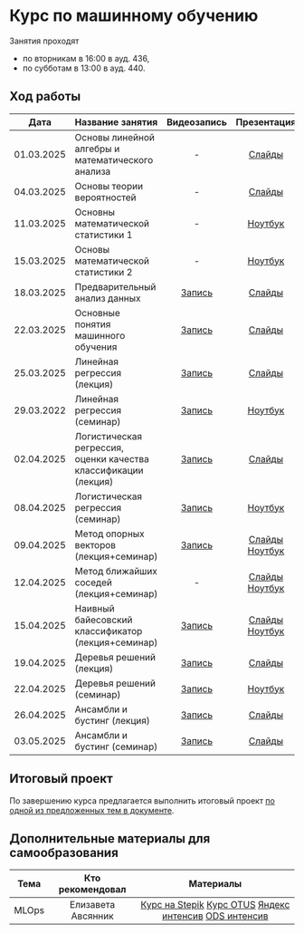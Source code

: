 # Курс по машинному обучению

Занятия проходят
- по вторникам в 16:00 в ауд. 436,
- по субботам в 13:00 в ауд. 440.

## Ход работы

| Дата   | Название занятия       | Видеозапись  | Презентация  | Домашка                  |
|:------:|:-----------------------|:------------:|:------------:|:------------------------:|
| 01.03.2025 | Основы линейной алгебры и математического анализа | - | [Слайды](01_Основы_линейной_алгебры_и_математического_анализа/Машинное_обучение_01.pdf) | - |
| 04.03.2025 | Основы теории вероятностей | - | [Слайды](02_Основы_теории_вероятностей/Машинное_обучение_02.pdf) | - |
| 11.03.2025 | Основны математической статистики 1 | - | [Ноутбук](03_Основы_математической_статистики_1/math.stat.ipynb) | - |
| 15.03.2025 | Основы математической статистики 2 | - | [Ноутбук](04_Основы_математической_статистики_2/math.stat2.ipynb) | [Задание](Домашние_задания/01_Основы_статистического_анализа/)| 
| 18.03.2025 | Предварительный анализ данных | [Запись](https://youtu.be/-60BZOVtElQ?feature=shared) | [Слайды](05_Предварительный_анализ_данных/Машинное_обучение_05.pdf) | [Задание](Домашние_задания/02_Предварительный_анализ_данных/) |  
| 22.03.2025 | Основные понятия машинного обучения | [Запись](https://youtu.be/r_NFsDiCygY?feature=shared) | [Слайды](06_Основные_понятия_машинного_обучения/Машинное_обучение_06.pdf) | - | 
| 25.03.2025 | Линейная регрессия (лекция) | [Запись](https://youtu.be/nmM98SZzp1E?feature=shared) | [Слайды](07_Линейная_регрессия_теория/Машинное_обучение_07.pdf) | - | 
| 29.03.2022 | Линейная регрессия (семинар) | [Запись](https://youtu.be/8RPlzBIwE38) | [Ноутбук](08_Линейная_регрессия_практика/lin-reg.ipynb) | [Задание](Домашние_задания/03_Линейная_регрессия/) | 
| 02.04.2025 | Логистическая регрессия, оценки качества классификации (лекция) | [Запись](https://youtu.be/9eioa89s_aw?feature=shared) | [Слайды](09_Логистическая_регрессия_теория/Машинное_обучение_09.pdf) | - | 
| 08.04.2025 | Логистическая регрессия (семинар) | [Запись](https://youtu.be/g5lJ9oVnqGg?feature=shared) | [Ноутбук](10_Логистическая_регрессия_практика/log-reg.ipynb) | - | 
| 09.04.2025 | Метод опорных векторов (лекция+семинар) | [Запись](https://www.youtube.com/watch?v=nu9XjoU5flE) | [Слайды](11_Метод_опорных_векторов_теория_&_практика/Машинное_обучение_11.pdf) [Ноутбук](11_Метод_опорных_векторов_теория_&_практика/svm.ipynb) | [Задание](Домашние_задания/04_Линейная_классификация/) | 
| 12.04.2025 | Метод ближайших соседей (лекция+семинар) | - | [Слайды](12_Метод_ближайших_соседей_теория_&_практика/Машинное_обучение_12.pdf) [Ноутбук](12_Метод_ближайших_соседей_теория_&_практика/KNN.ipynb) | - | 
| 15.04.2025 | Наивный байесовский классификатор (лекция+семинар) | [Запись](https://www.youtube.com/watch?v=S5yE56bD5Nk) | [Слайды](13_Наивный_байесовский_классификатор_теория_&_практика/Машинное_обучение_13.pdf) [Ноутбук](13_Наивный_байесовский_классификатор_теория_&_практика/naive-bayes.ipynb) | - | 
| 19.04.2025 | Деревья решений (лекция) | [Запись](https://youtu.be/BYwjJgTdCnI?feature=shared) | [Слайды](14_Деревья_решений_теория/Машинное_обучение_14.pdf) | - | 
| 22.04.2025 | Деревья решений (семинар) | [Запись](https://youtu.be/wEZE3i5NNAk?si=A_-g4mHsDFFHgFHU) | [Ноутбук](15_Деревья_решений_практика/decision-trees.ipynb) | - | 
| 26.04.2025 | Ансамбли и бустинг (лекция) | [Запись](https://youtu.be/2M51U-8BfVU?feature=shared) | [Слайды](16_Ансамбли_и_бустинг_теория/Машинное_обучение_16.pdf) | - | 
| 03.05.2025 | Ансамбли и бустинг (семинар) | [Запись](https://youtu.be/bMfuNUwtjU0?si=vp32eR6UGIJSmER-) | [Слайды](17_Ансамбли_и_бустинг_практика/ensembles-boosting.ipynb) | - | 


## Итоговый проект
По завершению курса предлагается выполнить итоговый проект [по одной из предложенных тем в документе](projects_ml_course_famcs.pdf).

## Дополнительные материалы для самообразования
| Тема | Кто рекомендовал | Материалы |
|:----:|:----------------:|:---------:|
| MLOps | Елизавета Авсянник | [Курс на Stepik](https://stepik.org/course/181476/promo) [Курс OTUS](https://otus.ru/lessons/ml-bigdata/) [Яндекс интенсив](https://yandex.ru/project/q/mlops) [ODS интенсив](https://ods.ai/tracks/mlops3-course-spring-2024) |

